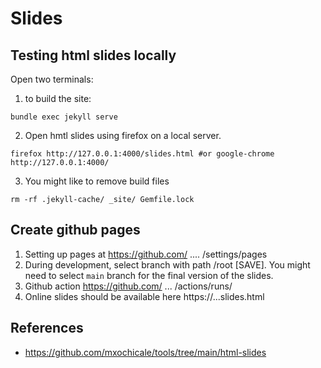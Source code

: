 # Slides

## Testing html slides locally

Open two terminals: 
1. to build the site:     
```
bundle exec jekyll serve
```
2. Open hmtl slides using firefox on a local server.
```
firefox http://127.0.0.1:4000/slides.html #or google-chrome http://127.0.0.1:4000/

```
3. You might like to remove build files
```
rm -rf .jekyll-cache/ _site/ Gemfile.lock
```

## Create github pages 
1. Setting up pages at https://github.com/ ....   /settings/pages
2. During development, select branch with path /root [SAVE]. You might need to select `main` branch for the final version of the slides.
3. Github action https://github.com/   ...   /actions/runs/ 
4. Online slides should be available here https://...slides.html

## References 
* https://github.com/mxochicale/tools/tree/main/html-slides

